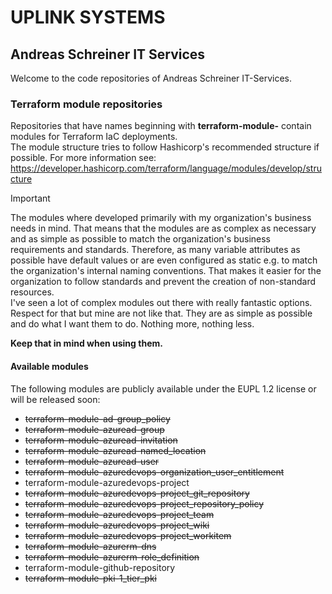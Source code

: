# UPLINK SYSTEMS

## Andreas Schreiner IT Services

Welcome to the code repositories of Andreas Schreiner IT-Services.  

### Terraform module repositories

Repositories that have names beginning with **terraform-module-** contain modules for Terraform IaC deployments.  
The module structure tries to follow Hashicorp's recommended structure if possible. For more information see: https://developer.hashicorp.com/terraform/language/modules/develop/structure  

> [!IMPORTANT]
>The modules where developed primarily with my organization's business needs in mind. That means that the modules are as complex as necessary and as simple as possible to match the organization's business requirements and standards. Therefore, as many variable attributes as possible have default values or are even configured as static e.g. to match the organization's internal naming conventions. That makes it easier for the organization to follow standards and prevent the creation of non-standard resources.  
>I've seen a lot of complex modules out there with really fantastic options. Respect for that but mine are not like that. They are as simple as possible and do what I want them to do. Nothing more, nothing less.  
>  
>**Keep that in mind when using them.**  

#### Available modules

The following modules are publicly available under the EUPL 1.2 license or will be released soon:  

* ~~terraform-module-ad-group_policy~~
* ~~terraform-module-azuread-group~~
* ~~terraform-module-azuread-invitation~~
* ~~terraform-module-azuread-named_location~~
* ~~terraform-module-azuread-user~~
* ~~terraform-module-azuredevops-organization_user_entitlement~~
* terraform-module-azuredevops-project
* ~~terraform-module-azuredevops-project_git_repository~~
* ~~terraform-module-azuredevops-project_repository_policy~~
* ~~terraform-module-azuredevops-project_team~~
* ~~terraform-module-azuredevops-project_wiki~~
* ~~terraform-module-azuredevops-project_workitem~~
* ~~terraform-module-azurerm-dns~~
* ~~terraform-module-azurerm-role_definition~~
* terraform-module-github-repository
* ~~terraform-module-pki-1_tier_pki~~